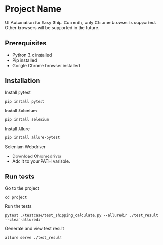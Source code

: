# Project Name
UI Automation for Easy Ship. 
Currently, only Chrome browser is supported. Other browsers will be supported in the future.

## Prerequisites
- Python 3.x installed
- Pip installed
- Google Chrome browser installed

## Installation
Install pytest
```commandline
pip install pytest
```
Install Selenium
```commandline
pip install selenium
```
Install Allure
```commandline
pip install allure-pytest
```
Selenium Webdriver
- Download Chromedriver
- Add it to your PATH variable.

## Run tests
Go to the project
```
cd project
```
Run the tests
```commandline
pytest ./testcase/test_shipping_calculate.py --alluredir ./test_result --clean-alluredir
```
Generate and view test result
```commandline
allure serve ./test_result
```